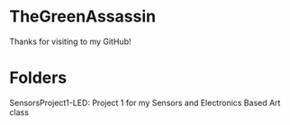 
TheGreenAssassin 
=========
Thanks for visiting to my GitHub!






Folders
=========
SensorsProject1-LED: Project 1 for my Sensors and Electronics Based Art class



